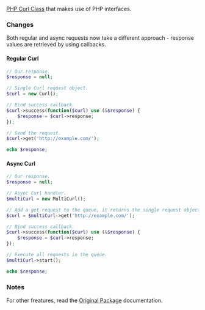 [PHP Curl Class](https://github.com/php-curl-class/php-curl-class) that makes use of PHP interfaces.

### Changes

Both regular and async requests now take a different approach - response values are retrieved by using callbacks.

#### Regular Curl
```php
// Our response.
$response = null;

// Single Curl request object.
$curl = new Curl();

// Bind success callback.
$curl->success(function($curl) use (&$response) {
    $response = $curl->response;
});

// Send the request.
$curl->get('http://example.com/');

echo $response;
```

#### Async Curl
```php
// Our response.
$response = null;

// Async Curl handler.
$multiCurl = new MultiCurl();

// Add a get request to the queue, it returns the single request object.
$curl = $multiCurl->get('http://example.com/');

// Bind success callback.
$curl->success(function($curl) use (&$response) {
    $response = $curl->response;
});

// Execute all requests in the queue.
$multiCurl->start();

echo $response;
```

### Notes

For other freatures, read the [Original Package](https://github.com/php-curl-class/php-curl-class) documentation.
